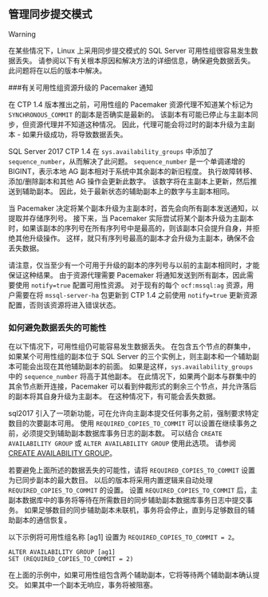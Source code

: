 ## <a name="managing-synchronous-commit-mode"></a>管理同步提交模式

>[!WARNING]
>在某些情况下，Linux 上采用同步提交模式的 SQL Server 可用性组很容易发生数据丢失。 请参阅以下有关根本原因和解决方法的详细信息，确保避免数据丢失。 此问题将在以后的版本中解决。

###<a name="pacemaker-notification-for-availability-group-resource-promotion"></a>有关可用性组资源升级的 Pacemaker 通知

在 CTP 1.4 版本推出之前，可用性组的 Pacemaker 资源代理不知道某个标记为 `SYNCHRONOUS_COMMIT` 的副本是否确实是最新的。 该副本有可能已停止与主副本同步，但资源代理并不知道这种情况。 因此，代理可能会将过时的副本升级为主副本 - 如果升级成功，将导致数据丢失。 

SQL Server 2017 CTP 1.4 在 `sys.availability_groups` 中添加了 `sequence_number`，从而解决了此问题。 `sequence_number` 是一个单调递增的 BIGINT，表示本地 AG 副本相对于系统中其余副本的新旧程度。 执行故障转移、添加/删除副本和其他 AG 操作会更新此数字。 该数字将在主副本上更新，然后推送到辅助副本。 因此，处于最新状态的辅助副本上的数字与主副本相同。

当 Pacemaker 决定将某个副本升级为主副本时，首先会向所有副本发送通知，以提取并存储序列号。 接下来，当 Pacemaker 实际尝试将某个副本升级为主副本时，如果该副本的序列号在所有序列号中是最高的，则该副本只会提升自身，并拒绝其他升级操作。 这样，就只有序列号最高的副本才会升级为主副本，确保不会丢失数据。

请注意，仅当至少有一个可用于升级的副本的序列号与以前的主副本相同时，才能保证这种结果。 由于资源代理需要 Pacemaker 将通知发送到所有副本，因此需要使用 `notify=true` 配置可用性资源。 对于现有的每个 `ocf:mssql:ag` 资源，用户需要在将 `mssql-server-ha` 包更新到 CTP 1.4 之前使用 `notify=true` 更新资源配置，否则该资源将进入错误状态。 

### <a name="how-to-avoid-potential-for-data-loss"></a>如何避免数据丢失的可能性 

在以下情况下，可用性组仍可能容易发生数据丢失。 在包含五个节点的群集中，如果某个可用性组的副本位于 SQL Server 的三个实例上，则主副本和一个辅助副本可能会出现在其他辅助副本的前面。 如果是这样，`sys.availability_groups` 中的 `sequence_number` 将高于其他副本。 在此情况下，如果两个副本与群集中的其余节点断开连接，Pacemaker 可以看到仲裁形式的剩余三个节点，并允许落后的副本将其自身升级为主副本。 在这种情况下，有可能会丢失数据。

sql2017 引入了一项新功能，可在允许向主副本提交任何事务之前，强制要求特定数目的次要副本可用。 使用 `REQUIRED_COPIES_TO_COMMIT` 可以设置在继续事务之前，必须提交到辅助副本数据库事务日志的副本数。 可以结合 `CREATE AVAILABILITY GROUP` 或 `ALTER AVAILABILITY GROUP` 使用此选项。 请参阅 [CREATE AVAILABILITY GROUP](http://msdn.microsoft.com/library/ff878399.aspx)。

若要避免上面所述的数据丢失的可能性，请将 `REQUIRED_COPIES_TO_COMMIT` 设置为已同步副本的最大数目。 以后的版本将采用内置逻辑来自动处理 `REQUIRED_COPIES_TO_COMMIT` 的设置。
设置 `REQUIRED_COPIES_TO_COMMIT` 后，主副本数据库中的事务将等待在所需数目的同步辅助副本数据库事务日志中提交事务。 如果足够数目的同步辅助副本未联机，事务将会停止，直到与足够数目的辅助副本的通信恢复。

以下示例将可用性组名称 [ag1] 设置为 `REQUIRED_COPIES_TO_COMMIT = 2`。 

```Transact-SQL
ALTER AVAILABILITY GROUP [ag1]
SET (REQUIRED_COPIES_TO_COMMIT = 2)
```

在上面的示例中，如果可用性组包含两个辅助副本，它将等待两个辅助副本确认提交。 如果其中一个副本无响应，事务将被阻塞。
